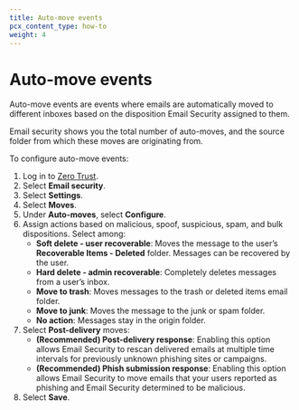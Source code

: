 ```yaml
---
title: Auto-move events
pcx_content_type: how-to
weight: 4
---
```


# Auto-move events

Auto-move events are events where emails are automatically moved to different inboxes based on the disposition Email Security assigned to them.

Email security shows you the total number of auto-moves, and the source folder from which these moves are originating from.

To configure auto-move events:

1. Log in to [Zero Trust](https://one.dash.cloudflare.com/).
2. Select **Email security**.
3. Select **Settings**.
4. Select **Moves**.
5. Under **Auto-moves**, select **Configure**.
6. Assign actions based on malicious, spoof, suspicious, spam, and bulk dispositions. Select among:
   - **Soft delete - user recoverable**: Moves the message to the user’s **Recoverable Items - Deleted** folder. Messages can be recovered by the user.
   - **Hard delete - admin recoverable**: Completely deletes messages from a user’s inbox.
   - **Move to trash**: Moves messages to the trash or deleted items email folder.
   - **Move to junk**: Moves the message to the junk or spam folder.
   - **No action**: Messages stay in the origin folder.
7. Select **Post-delivery** moves:
   - **(Recommended) Post-delivery response**: Enabling this option allows Email Security to rescan delivered emails at multiple time intervals for previously unknown phishing sites or campaigns.
   - **(Recommended) Phish submission response**: Enabling this option allows Email Security to move emails that your users reported as phishing and Email Security determined to be malicious.
8. Select **Save**.